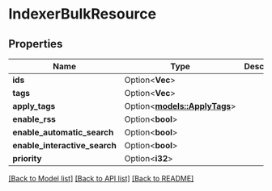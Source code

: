 # IndexerBulkResource

## Properties

Name | Type | Description | Notes
------------ | ------------- | ------------- | -------------
**ids** | Option<**Vec<i32>**> |  | [optional]
**tags** | Option<**Vec<i32>**> |  | [optional]
**apply_tags** | Option<[**models::ApplyTags**](ApplyTags.md)> |  | [optional]
**enable_rss** | Option<**bool**> |  | [optional]
**enable_automatic_search** | Option<**bool**> |  | [optional]
**enable_interactive_search** | Option<**bool**> |  | [optional]
**priority** | Option<**i32**> |  | [optional]

[[Back to Model list]](../README.md#documentation-for-models) [[Back to API list]](../README.md#documentation-for-api-endpoints) [[Back to README]](../README.md)


